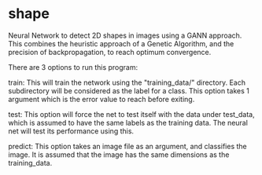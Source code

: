 # shape
Neural Network to detect 2D shapes in images using a GANN approach. This combines the heuristic approach of a Genetic Algorithm, and the precision of backpropagation, to reach optimum convergence.

There are 3 options to run this program:

train:
    This will train the network using the "training_data/" directory. Each subdirectory will be considered as the label for a class. This option takes 1 argument which is the error value to reach before exiting.

test:
    This option will force the net to test itself with the data under test_data, which is assumed to have the same labels as the training data. The neural net will test its performance using this.

predict:
    This option takes an image file as an argument, and classifies the image. It is assumed that the image has the same dimensions as the training_data.
